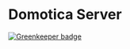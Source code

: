 Domotica Server
========

[![Greenkeeper badge](https://badges.greenkeeper.io/vdsabev/domotica.svg)](https://greenkeeper.io/)
